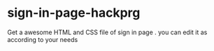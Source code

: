 # sign-in-page-hackprg
Get a awesome HTML and CSS file of sign in page . you can edit it as according to your needs
